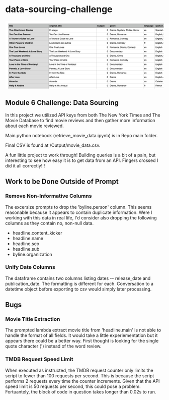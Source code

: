 # data-sourcing-challenge

![Final Dataframe Snapshot](/output/df_demo_image.jpg)

## Module 6 Challenge: Data Sourcing

In this project we utilized API keys from both The New York Times and The Movie Database to find movie reviews and then gather more information about each movie reviewed.

Main python notebook (retrieve_movie_data.ipynb) is in Repo main folder.

Final CSV is found at /Output/movie_data.csv.

A fun little project to work through! Building queries is a bit of a pain, but interesting to see how easy it is to get data from an API. Fingers crossed I did it all correctly!!!

## Work to be Done Outside of Prompt

### Remove Non-Informative Columns

The excersize prompts to drop the 'byline.person' column. This seems reasonable because it appears to contain duplicate information. Were I working with this data in real life, I'd consider also dropping the following columns as they contain no, non-null data.
- headline.content_kicker
- headline.name
- headline.seo
- headline.sub
- byline.organization

### Unify Date Columns

The dataframe contains two columns listing dates -- release_date and publication_date. The formatting is different for each. Conversation to a datetime object before exporting to csv would simply later processing.

## Bugs

### Movie Title Extraction

The prompted lambda extract movie title from 'headline.main' is not able to handle the format of all fields. It would take a little experiementation but it appears there could be a better way. First thought is looking for the single quote character (') instead of the word review.

### TMDB Request Speed Limit
When executed as instructed, the TMDB request counter only limits the script to fewer than 100 requests per second. This is because the script performs 2 requests every time the counter increments. Given that the API speed limit is 50 requests per second, this could pose a problem. Fortuantely, the block of code in question takes longer than 0.02s to run.